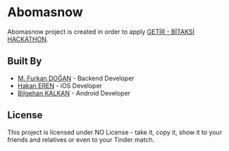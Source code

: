 # Abomasnow

Abomasnow project is created in order to apply [GETİR - BİTAKSİ HACKATHON](http://hackathon.getir.com/).

## Built By

* [M. Furkan DOĞAN](https://github.com/furkaandogan) - Backend Developer
* [Hakan EREN](https://github.com/hakanerendev) - iOS Developer
* [Bilgehan KALKAN](https://github.com/bilgehankalkan) - Android Developer


## License

This project is licensed under NO License - take it, copy it, show it to your friends and relatives or even to your Tinder match.
